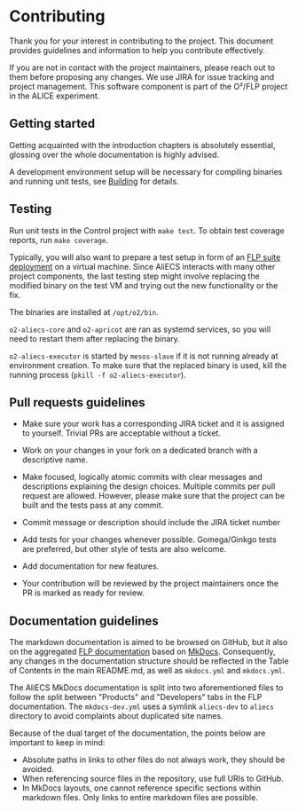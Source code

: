 # Contributing

Thank you for your interest in contributing to the project.
This document provides guidelines and information to help you contribute effectively.

If you are not in contact with the project maintainers, please reach out to them before proposing any changes.
We use JIRA for issue tracking and project management.
This software component is part of the O²/FLP project in the ALICE experiment.

## Getting started

Getting acquainted with the introduction chapters is absolutely essential, glossing over the whole documentation is highly advised.

A development environment setup will be necessary for compiling binaries and running unit tests, see [Building](/docs/building.md) for details.

## Testing

Run unit tests in the Control project with `make test`.
To obtain test coverage reports, run `make coverage`.

Typically, you will also want to prepare a test setup in form of an [FLP suite deployment](https://alice-flp.docs.cern.ch/system-configuration/utils/o2-flp-setup/) on a virtual machine.
Since AliECS interacts with many other project components, the last testing step might involve replacing the modified binary on the test VM and trying out the new functionality or the fix.

The binaries are installed at `/opt/o2/bin`.

`o2-aliecs-core` and `o2-apricot` are ran as systemd services, so you will need to restart them after replacing the binary.

`o2-aliecs-executor` is started by `mesos-slave` if it is not running already at environment creation.
To make sure that the replaced binary is used, kill the running process (`pkill -f o2-aliecs-executor`).

## Pull requests guidelines

- Make sure your work has a corresponding JIRA ticket and it is assigned to yourself.
Trivial PRs are acceptable without a ticket.

- Work on your changes in your fork on a dedicated branch with a descriptive name.

- Make focused, logically atomic commits with clear messages and descriptions explaining the design choices.
Multiple commits per pull request are allowed.
However, please make sure that the project can be built and the tests pass at any commit.

- Commit message or description should include the JIRA ticket number

- Add tests for your changes whenever possible.
Gomega/Ginkgo tests are preferred, but other style of tests are also welcome.

- Add documentation for new features.

- Your contribution will be reviewed by the project maintainers once the PR is marked as ready for review.

## Documentation guidelines

The markdown documentation is aimed to be browsed on GitHub, but it also on the aggregated [FLP documentation](https://alice-flp.docs.cern.ch) based on [MkDocs](https://www.mkdocs.org/).
Consequently, any changes in the documentation structure should be reflected in the Table of Contents in the main README.md, as well as `mkdocs.yml` and `mkdocs.yml`.

The AliECS MkDocs documentation is split into two aforementioned files to follow the split between "Products" and "Developers" tabs in the FLP documentation.
The `mkdocs-dev.yml` uses a symlink `aliecs-dev` to `aliecs` directory to avoid complaints about duplicated site names.

Because of the dual target of the documentation, the points below are important to keep in mind:

- Absolute paths in links to other files do not always work, they should be avoided.
- When referencing source files in the repository, use full URIs to GitHub.
- In MkDocs layouts, one cannot reference specific sections within markdown files. Only links to entire markdown files are possible.
